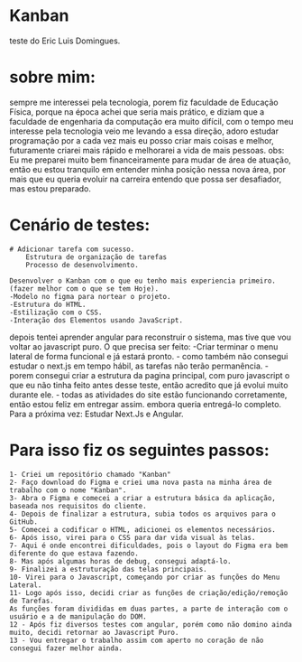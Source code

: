 # Kanban
teste do Eric Luis Domingues.
# sobre mim:
 sempre me interessei pela tecnologia, porem fiz faculdade de Educação Física, porque na época achei que seria mais prático, e diziam que a faculdade de engenharia da computação era muito difícil, com o tempo meu interesse pela tecnologia veio me levando a essa direção, adoro estudar programação por a cada vez mais eu posso criar mais coisas e melhor, futuramente criarei mais rápido e melhorarei a vida de mais pessoas.
obs: Eu me preparei muito bem financeiramente para mudar de área de atuação, então eu estou tranquilo em entender minha posição nessa nova área, por mais que eu queria evoluir na carreira entendo que possa ser desafiador, mas estou preparado.
# Cenário de testes: 
    # Adicionar tarefa com sucesso.
        Estrutura de organização de tarefas
        Processo de desenvolvimento.

    Desenvolver o Kanban com o que eu tenho mais experiencia primeiro. (fazer melhor com o que se tem Hoje).
    -Modelo no figma para nortear o projeto.
    -Estrutura do HTML.
    -Estilização com o CSS.
    -Interação dos Elementos usando JavaScript.
depois tentei aprender angular para reconstruir o sistema, mas tive que vou voltar ao javascript puro.
O que precisa ser feito:
    -Criar terminar o menu lateral de forma funcional e já estará pronto.
    - como também não consegui estudar o next.js em tempo hábil, as tarefas não terão permanência.
    - porem consegui  criar a estrutura da pagina principal, com puro javascript o que eu não tinha feito antes desse teste, então acredito que já evolui muito durante ele.
    - todas as atividades do site estão funcionando  corretamente, então estou feliz em entregar assim. embora queria entregá-lo completo.
    Para a próxima vez:
    Estudar Next.Js e Angular.

# Para isso fiz os seguintes passos:
    1- Criei um repositório chamado "Kanban"
    2- Faço download do Figma e criei uma nova pasta na minha área de trabalho com o nome "Kanban".
    3- Abra o Figma e comecei a criar a estrutura básica da aplicação, baseada nos requisitos do cliente.
    4- Depois de finalizar a estrutura, subia todos os arquivos para o GitHub.
    5- Comecei a codificar o HTML, adicionei os elementos necessários.
    6- Após isso, virei para o CSS para dar vida visual às telas.
    7- Aqui é onde encontrei dificuldades, pois o layout do Figma era bem diferente do que estava fazendo.
    8- Mas após algumas horas de debug, consegui adaptá-lo.
    9- Finalizei a estruturação das telas principais.
    10- Virei para o Javascript, começando por criar as funções do Menu Lateral.
    11- Logo após isso, decidi criar as funções de criação/edição/remoção de Tarefas.
    As funções foram divididas em duas partes, a parte de interação com o usuário e a de manipulação do DOM.
    12 - Após fiz diversos testes com angular, porém como não domino ainda muito, decidi retornar ao Javascript Puro.
    13 - Vou entregar o trabalho assim com aperto no coração de não consegui fazer melhor ainda. 



    


